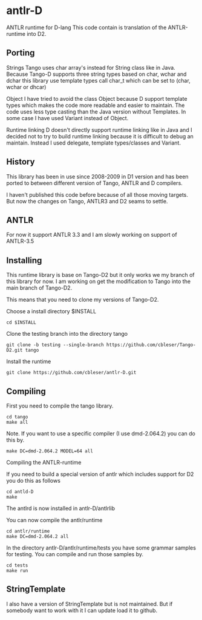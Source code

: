 # antlr-D
ANTLR runtime for D-lang
This code contain is translation of the ANTLR-runtime into D2.


Porting
------
Strings
Tango uses char array's instead for String class like in Java.
Because Tango-D supports three string types based on char, wchar and dchar
this library use template types call char_t which can be set to
(char, wchar or dhcar)

Object
I have tried to avoid the class Object because D support template types
which makes the code more readable and easier to maintain.
The code uses less type casting than the Java version without Templates.
In some case I have used Variant instead of Object.


Runtime linking
D doesn't directly support runtime linking like in Java
and I decided not to try to build runtime linking because
it is difficult to debug an maintain.
Instead I used delegate, template types/classes and Variant.

History
-------
This library has been in use since 2008-2009 in D1 version and has been ported to between different version of Tango, ANTLR and D compilers.

I haven't published this code before because of all those moving targets. But now the changes on Tango, ANTLR3 and D2 seams to settle.


ANTLR
--------
For now it support ANTLR 3.3 and I am slowly working on support of ANTLR-3.5

Installing
---------

This runtime library is base on Tango-D2 but it only works we my branch of this library for now.
I am working on get the modification to Tango into the main branch of Tango-D2.

This means that you need to clone my versions of Tango-D2.

Choose a install directory $INSTALL

    cd $INSTALL

Clone the testing branch into the directory tango

    git clone -b testing --single-branch https://github.com/cbleser/Tango-D2.git tango

Install the runtime

    git clone https://github.com/cbleser/antlr-D.git

Compiling
---------
First you need to compile the tango library.

    cd tango
    make all

Note. If you want to use a specific compiler (I use dmd-2.064.2) you can do this by.

    make DC=dmd-2.064.2 MODEL=64 all

Compiling the ANTLR-runtime

If you need to build a special version of antlr which includes support for D2 you do this as follows

    cd antld-D
    make

The antlrd is now installed in antlr-D/antlrlib

You can now compile the antlr/runtime

    cd antlr/runtime
    make DC=dmd-2.064.2 all

In the directory antlr-D/antlr/runtime/tests you have some grammar samples for testing.
You can compile and run those samples by.

    cd tests
    make run


StringTemplate
--------------
I also have a version of StringTemplate but is not maintained. But if somebody want to work with it I can update load it to github.
